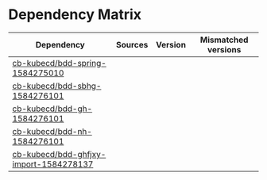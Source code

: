 # Dependency Matrix

Dependency | Sources | Version | Mismatched versions
---------- | ------- | ------- | -------------------
[cb-kubecd/bdd-spring-1584275010](https://github.com/cb-kubecd/bdd-spring-1584275010.git) |  | []() | 
[cb-kubecd/bdd-sbhg-1584276101](https://github.com/cb-kubecd/bdd-sbhg-1584276101.git) |  | []() | 
[cb-kubecd/bdd-gh-1584276101](https://github.com/cb-kubecd/bdd-gh-1584276101.git) |  | []() | 
[cb-kubecd/bdd-nh-1584276101](https://github.com/cb-kubecd/bdd-nh-1584276101.git) |  | []() | 
[cb-kubecd/bdd-ghfjxy-import-1584278137](https://github.com/cb-kubecd/bdd-ghfjxy-import-1584278137.git) |  | []() | 
